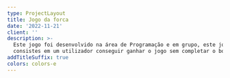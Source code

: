 ```yaml
---
type: ProjectLayout
title: Jogo da forca
date: '2022-11-21'
client: ''
description: >-
  Este jogo foi desenvolvido na área de Programação e em grupo, este jogo
  consistes em um utilizador conseguir ganhar o jogo sem completar o boneco  
addTitleSuffix: true
colors: colors-e
---
```

